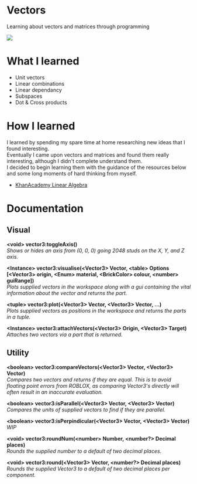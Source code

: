 # Vectors
Learning about vectors and matrices through programming

![](https://cdn.discordapp.com/attachments/814903405721681941/814903415742136430/cln2CuHs8nLgSIH9LtfRfCjxhNLjDsBmISkUqwsxnnWrH45IfXPPUo8AAAAAElFTkSuQmCC.png)

# What I learned
 - Unit vectors
 - Linear combinations
 - Linear dependancy
 - Subspaces
 - Dot & Cross products

# How I learned
I learned by spending my spare time at home researching new ideas that I found interesting. <br/>
Eventually I came upon vectors and matrices and found them really interesting, although I didn't complete understand them. <br/>
I decided to begin learning them with the guidance of the resources below and some long moments of hard thinking from myself.

 - [KhanAcademy Linear Algebra](https://www.khanacademy.org/math/linear-algebra/)

# Documentation
<h2>Visual</h2>

**\<void\> vector3:toggleAxis()**
<br/>
*Shows or hides an axis from (0, 0, 0) going 2048 studs on the X, Y, and Z axis.*

**\<Instance\> vector3:visualise(\<Vector3\> Vector, \<table\> Options \[\<Vector3\> origin, \<Enum\> material, \<BrickColor\> colour, \<number\> guiRange\])**
<br/>
*Plots supplied vectors in the workspace along with a gui containing the vital information about the vector and returns the part.*

**\<tuple\> vector3:plot(\<Vector3\> Vector, \<Vector3\> Vector, ...)**
<br/>
*Plots supplied vectors as positions in the workspace and returns the parts in a tuple.*

**\<Instance\> vector3:attachVectors(\<Vector3\> Origin, \<Vector3\> Target)**
<br/>
*Attaches two vectors via a part that is returned.*

<h2>Utility</h2>

**\<boolean\> vector3:compareVectors(\<Vector3\> Vector, \<Vector3\> Vector)**
<br/>
*Compares two vectors and returns if they are equal. This is to avoid floating point errors from ROBLOX, as comparing Vector3's directly will often result in
an inaccurate evaluation.*

**\<boolean\> vector3:isParallel(\<Vector3\> Vector, \<Vector3\> Vector)**
<br/>
*Compares the units of supplied vectors to find if they are parallel.*

**\<boolean\> vector3:isPerpindicular(\<Vector3\> Vector, \<Vector3\> Vector)**
<br/>
*WIP*

**\<void\> vector3:roundNum(\<number\> Number, <number?> Decimal places)**
<br/>
*Rounds the supplied number to a default of two decimal places.*

**\<void\> vector3:round(\<Vector3\> Vector, <number?> Decimal places)**
<br/>
*Rounds the supplied Vector3 to a default of two decimal places per component.*

